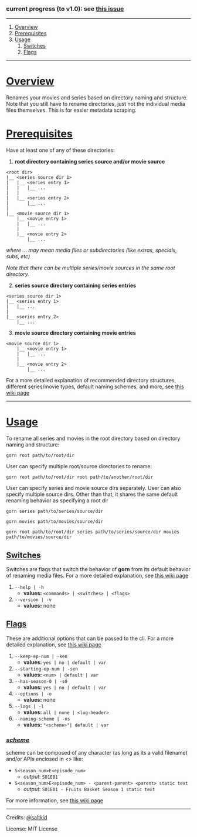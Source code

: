 ### current progress (to v1.0): see [this issue](https://github.com/saltkid/gorn/issues/1)
___
1. [Overview](#overview)
2. [Prerequisites](#prerequisites)
3. [Usage](#usage)
    1. [Switches](#switches)
    2. [Flags](#flags)
___ 
# [Overview](https://github.com/saltkid/gorn/wiki)
Renames your movies and series based on directory naming and structure. Note that you still have to rename directories, just not the individual media files themselves. This is for easier metadata scraping.

# [Prerequisites](https://github.com/saltkid/gorn/wiki/Directory-Structure)
Have at least one of any of these directories:
1. **root directory containing series source and/or movie source**
```
<root dir>
|__ <series source dir 1>
|   |__ <series entry 1>
|   |   |__ ...
|   |
|   |__ <series entry 2>
|       |__ ...
|
|__ <movie source dir 1>
    |__ <movie entry 1>
    |   |__ ...
    |
    |__ <movie entry 2>
        |__ ...

```
*where ... may mean media files or subdirectories (like extras, specials, subs, etc)*

*Note that there can be multiple series/movie sources in the same root directory.*

2. **series source directory containing series entries**
```
<series source dir 1>
|__ <series entry 1>
|   |__ ...
|
|__ <series entry 2>
    |__ ...
```
3. **movie source directory containing movie entries**
```
<movie source dir 1>
    |__ <movie entry 1>
    |   |__ ...
    |
    |__ <movie entry 2>
        |__ ...
```
For a more detailed explanation of recommended directory structures, different series/movie types, default naming schemes, and more, see [this wiki page](https://github.com/saltkid/gorn/wiki/Directory-Structure)
___
# [Usage](https://github.com/saltkid/gorn/wiki/Usage)
To rename all series and movies in the root directory based on directory naming and structure:
```
gorn root path/to/root/dir
```

User can specify multiple root/source directories to rename:
```
gorn root path/to/root/dir root path/to/another/root/dir
```

User can specify series and movie source dirs separately. User can also specify multiple source dirs. Other than that, it shares the same default renaming behavior as specifying a root dir
```
gorn series path/to/series/source/dir
```
```
gorn movies path/to/movies/source/dir
```
```
gorn root path/to/root/dir series path/to/series/source/dir movies path/to/movies/source/dir
```
## [Switches](https://github.com/saltkid/gorn/wiki/Usage#switches)
Switches are flags that switch the behavior of **gorn** from its default behavior of renaming media files. For a more detailed explanation, see [this wiki page](https://github.com/saltkid/gorn/wiki/Usage#switches)
1. `--help | -h`
    - **values:** `<commands> | <switches> | <flags>`
2. `--version | -v`
    - **values:** none
## [Flags](https://github.com/saltkid/gorn/wiki/Usage#optional-flags)
These are additional options that can be passed to the cli. For a more detailed explanation, see [this wiki page](https://github.com/saltkid/gorn/wiki/Usage#optional-flags)

1. `--keep-ep-num | -ken`
    - **values:** `yes | no | default | var`
2. `--starting-ep-num | -sen`
    - **values:** `<num> | default | var`
3. `--has-season-0 | -s0`
    - **values:** `yes | no | default | var`
4. `--options | -o`
    - **values:** none
5.  `--logs | -l`
    - **values:** `all | none | <log-header>`
6. `--naming-scheme | -ns`
    - **values:** `"<scheme>"| default | var`

### [*scheme*](https://github.com/saltkid/gorn/wiki/Usage#naming-scheme-apis)
scheme can be composed of any character (as long as its a valid filename) and/or APIs enclosed in <> like:
- `S<season_num>E<episode_num>`
    - *output*: `S01E01`
- `S<season_num>E<episode_num> - <parent-parent> <parent> static text` 
    - *output*: `S01E01 - Fruits Basket Season 1 static text`

For more information, see [this wiki page](https://github.com/saltkid/gorn/wiki/Usage#naming-scheme-apis)
___

Credits: [@saltkid](https://github.com/saltkid)

License: MIT License
